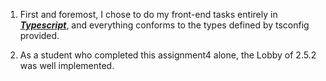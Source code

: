 1. First and foremost, I chose to do my front-end tasks entirely in **<u>*Typescript*</u>**, and everything conforms to the types defined by tsconfig provided.

2. As a student who completed this assignment4 alone, the Lobby of 2.5.2 was well implemented.